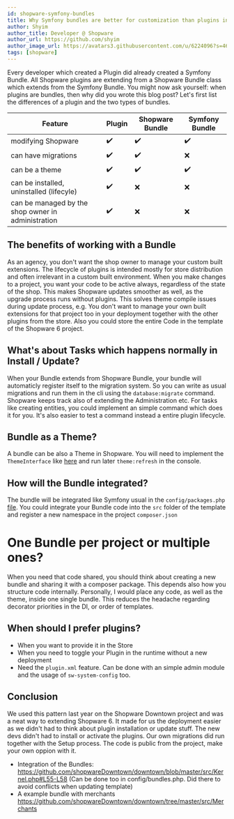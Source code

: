 ```yaml
---
id: shopware-symfony-bundles
title: Why Symfony bundles are better for customization than plugins in Shopware projects
author: Shyim
author_title: Developer @ Shopware
author_url: https://github.com/shyim
author_image_url: https://avatars3.githubusercontent.com/u/6224096?s=460&u=18be3a2d46f07dd42fc2b6dee9b4b9b68bca28d2&v=4
tags: [shopware]
---
```


Every developer which created a Plugin did already created a Symfony Bundle. All Shopware plugins are extending from a Shopware Bundle class which extends from the Symfony Bundle.
You might now ask yourself: when plugins are bundles, then why did you wrote this blog post? Let's first list the differences of a plugin and the two types of bundles.

| Feature                                            	| Plugin 	| Shopware Bundle 	| Symfony Bundle 	|
|----------------------------------------------------	|--------	|-----------------	|----------------	|
| modifying Shopware                                 	| ✔️      	| ✔️               	| ✔️              	|
| can have migrations                                	| ✔️      	| ✔️               	| ❌              	|
| can be a theme                                     	| ✔️      	| ✔️               	| ✔️              	|
| can be installed, uninstalled (lifecyle)           	| ✔️      	| ❌               	| ❌              	|
| can be managed by the shop owner in administration 	| ✔️      	| ❌               	| ❌              	|

## The benefits of working with a Bundle

As an agency, you don't want the shop owner to manage your custom built extensions. The lifecycle of plugins is intended mostly for store distribution and often irrelevant in a custom built environment.
When you make changes to a project, you want your code to be active always, regardless of the state of the shop. This makes Shopware updates smoother as well, as the upgrade process runs without plugins.
This solves theme compile issues during update process, e.g.
You don't want to manage your own built extensions for that project too in your deployment together with the other plugins from the store. 
Also you could store the entire Code in the template of the Shopware 6 project.

## What's about Tasks which happens normally in Install / Update?

When your Bundle extends from Shopware Bundle, your bundle will automaticly register itself to the migration system. So you can write as usual migrations and run them in the cli using the `database:migrate` command.
Shopware keeps track also of extending the Administration etc. For tasks like creating entities, you could implement an simple command which does it for you. 
It's also easier to test a command instead a entire plugin lifecycle. 

## Bundle as a Theme?

A bundle can be also a Theme in Shopware. You will need to implement the `ThemeInterface` like [here](https://github.com/shopware/platform/blob/trunk/src/Storefront/Storefront.php#L23) and run later `theme:refresh` in the console.

## How will the Bundle integrated?

The bundle will be integrated like Symfony usual in the `config/packages.php` [file](https://github.com/shopware/production/blob/6.4/config/bundles.php#L19).
You could integrate your Bundle code into the `src` folder of the template and register a new namespace in the project `composer.json`

# One Bundle per project or multiple ones?

When you need that code shared, you should think about creating a new bundle and sharing it with a composer package. This depends also how you structure code internally.
Personally, I would place any code, as well as the theme, inside one single bundle. This reduces the headache regarding decorator priorities in the DI, or order of templates.

## When should I prefer plugins?

- When you want to provide it in the Store
- When you need to toggle your Plugin in the runtime without a new deployment
- Need the `plugin.xml` feature. Can be done with an simple admin module and the usage of `sw-system-config` too.

## Conclusion

We used this pattern last year on the Shopware Downtown project and was a neat way to extending Shopware 6. It made for us the deployment easier as we didn't had to think about plugin installation or update stuff. 
The new devs didn't had to install or activate the plugins. Our own migrations did run together with the Setup process. 
The code is public from the project, make your own oppion with it.

- Integration of the Bundles: https://github.com/shopwareDowntown/downtown/blob/master/src/Kernel.php#L55-L58 (Can be done too in config/bundles.php. Did there to avoid conflicts when updating template)
- A example bundle with merchants https://github.com/shopwareDowntown/downtown/tree/master/src/Merchants
